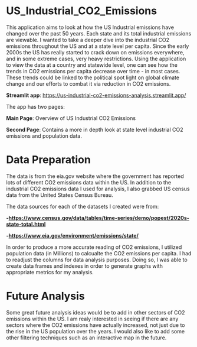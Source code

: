# US_Industrial_CO2_Emissions
This application aims to look at how the US Industrial emissions have changed over the past 50 years. Each state and its total industrial emissions are viewable. I wanted to take a deeper dive into the industrial CO2 emissions throughout the US and at a state level per capita. Since the early 2000s the US has really started to crack down on emissions everywhere, and in some extreme cases, very heavy restrictions. Using the application to view the data at a country and statewide level, one can see how the trends in CO2 emissions per capita decrease over time - in most cases. These trends could be linked to the political spot light on global climate change and our efforts to combat it via reduction in CO2 emissions.

**Streamlit app**: https://us-industrial-co2-emissions-analysis.streamlit.app/

The app has two pages:

  **Main Page**: Overview of US Industrial CO2 Emissions

  **Second Page**: Contains a more in depth look at state level industrial CO2 emissions and population data.

# Data Preparation
The data is from the eia.gov website where the government has reported lots of different CO2 emissions data within the US. In addition to the industrial CO2 emissions data I used for analysis, I also grabbed US census data from the United States Census Bureau.

The data sources for each of the datasets I created were from:

**-https://www.census.gov/data/tables/time-series/demo/popest/2020s-state-total.html**

**-https://www.eia.gov/environment/emissions/state/**

In order to produce a more accurate reading of CO2 emissions, I utilized population data (in Millions) to calcualte the CO2 emissions per capita. I had to readjust the columns for data analysis purposes. Doing so, I was able to create data frames and indexes in order to generate graphs with appropriate metrics for my analysis.

# Future Analysis
Some great future analysis ideas would be to add in other sectors of CO2 emissions within the US. I am realy interested in seeing if there are any sectors where the CO2 emissions have actually increased, not just due to the rise in the US population over the years. I would also like to add some other filtering techniques such as an interactive map in the future.
